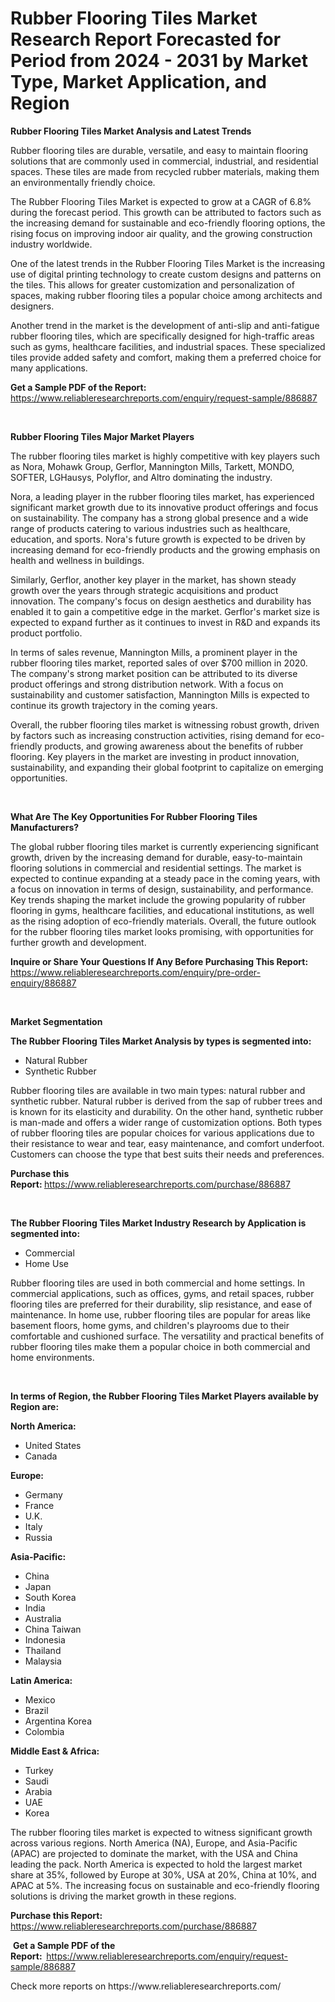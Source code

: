 <p><h1>Rubber Flooring Tiles Market Research Report Forecasted for Period from 2024 -  2031 by Market Type, Market Application, and Region</h1></p><p><strong>Rubber Flooring Tiles Market Analysis and Latest Trends</strong></p>
<p><p>Rubber flooring tiles are durable, versatile, and easy to maintain flooring solutions that are commonly used in commercial, industrial, and residential spaces. These tiles are made from recycled rubber materials, making them an environmentally friendly choice.</p><p>The Rubber Flooring Tiles Market is expected to grow at a CAGR of 6.8% during the forecast period. This growth can be attributed to factors such as the increasing demand for sustainable and eco-friendly flooring options, the rising focus on improving indoor air quality, and the growing construction industry worldwide.</p><p>One of the latest trends in the Rubber Flooring Tiles Market is the increasing use of digital printing technology to create custom designs and patterns on the tiles. This allows for greater customization and personalization of spaces, making rubber flooring tiles a popular choice among architects and designers.</p><p>Another trend in the market is the development of anti-slip and anti-fatigue rubber flooring tiles, which are specifically designed for high-traffic areas such as gyms, healthcare facilities, and industrial spaces. These specialized tiles provide added safety and comfort, making them a preferred choice for many applications.</p></p>
<p><strong>Get a Sample PDF of the Report:&nbsp;</strong> <a href="https://www.reliableresearchreports.com/enquiry/request-sample/886887">https://www.reliableresearchreports.com/enquiry/request-sample/886887</a></p>
<p>&nbsp;</p>
<p><strong>Rubber Flooring Tiles Major Market Players</strong></p>
<p><p>The rubber flooring tiles market is highly competitive with key players such as Nora, Mohawk Group, Gerflor, Mannington Mills, Tarkett, MONDO, SOFTER, LGHausys, Polyflor, and Altro dominating the industry.</p><p>Nora, a leading player in the rubber flooring tiles market, has experienced significant market growth due to its innovative product offerings and focus on sustainability. The company has a strong global presence and a wide range of products catering to various industries such as healthcare, education, and sports. Nora's future growth is expected to be driven by increasing demand for eco-friendly products and the growing emphasis on health and wellness in buildings.</p><p>Similarly, Gerflor, another key player in the market, has shown steady growth over the years through strategic acquisitions and product innovation. The company's focus on design aesthetics and durability has enabled it to gain a competitive edge in the market. Gerflor's market size is expected to expand further as it continues to invest in R&D and expands its product portfolio.</p><p>In terms of sales revenue, Mannington Mills, a prominent player in the rubber flooring tiles market, reported sales of over $700 million in 2020. The company's strong market position can be attributed to its diverse product offerings and strong distribution network. With a focus on sustainability and customer satisfaction, Mannington Mills is expected to continue its growth trajectory in the coming years.</p><p>Overall, the rubber flooring tiles market is witnessing robust growth, driven by factors such as increasing construction activities, rising demand for eco-friendly products, and growing awareness about the benefits of rubber flooring. Key players in the market are investing in product innovation, sustainability, and expanding their global footprint to capitalize on emerging opportunities.</p></p>
<p>&nbsp;</p>
<p><strong>What Are The Key Opportunities For Rubber Flooring Tiles Manufacturers?</strong></p>
<p><p>The global rubber flooring tiles market is currently experiencing significant growth, driven by the increasing demand for durable, easy-to-maintain flooring solutions in commercial and residential settings. The market is expected to continue expanding at a steady pace in the coming years, with a focus on innovation in terms of design, sustainability, and performance. Key trends shaping the market include the growing popularity of rubber flooring in gyms, healthcare facilities, and educational institutions, as well as the rising adoption of eco-friendly materials. Overall, the future outlook for the rubber flooring tiles market looks promising, with opportunities for further growth and development.</p></p>
<p><strong>Inquire or Share Your Questions If Any Before Purchasing This Report:</strong> <a href="https://www.reliableresearchreports.com/enquiry/pre-order-enquiry/886887">https://www.reliableresearchreports.com/enquiry/pre-order-enquiry/886887</a></p>
<p>&nbsp;</p>
<p><strong>Market Segmentation</strong></p>
<p><strong>The Rubber Flooring Tiles Market Analysis by types is segmented into:</strong></p>
<p><ul><li>Natural Rubber</li><li>Synthetic Rubber</li></ul></p>
<p><p>Rubber flooring tiles are available in two main types: natural rubber and synthetic rubber. Natural rubber is derived from the sap of rubber trees and is known for its elasticity and durability. On the other hand, synthetic rubber is man-made and offers a wider range of customization options. Both types of rubber flooring tiles are popular choices for various applications due to their resistance to wear and tear, easy maintenance, and comfort underfoot. Customers can choose the type that best suits their needs and preferences.</p></p>
<p><strong>Purchase this Report:&nbsp;</strong><a href="https://www.reliableresearchreports.com/purchase/886887">https://www.reliableresearchreports.com/purchase/886887</a></p>
<p>&nbsp;</p>
<p><strong>The Rubber Flooring Tiles Market Industry Research by Application is segmented into:</strong></p>
<p><ul><li>Commercial</li><li>Home Use</li></ul></p>
<p><p>Rubber flooring tiles are used in both commercial and home settings. In commercial applications, such as offices, gyms, and retail spaces, rubber flooring tiles are preferred for their durability, slip resistance, and ease of maintenance. In home use, rubber flooring tiles are popular for areas like basement floors, home gyms, and children's playrooms due to their comfortable and cushioned surface. The versatility and practical benefits of rubber flooring tiles make them a popular choice in both commercial and home environments.</p></p>
<p>&nbsp;</p>
<p><strong>In terms of Region, the Rubber Flooring Tiles Market Players available by Region are:</strong></p>
<p>
    <p> <strong> North America: </strong>
        <ul>
            <li>United States</li>
            <li>Canada</li>
        </ul>
        </p> 
    <p> <strong> Europe: </strong>
        <ul>
            <li>Germany</li>
            <li>France</li>
            <li>U.K.</li>
            <li>Italy</li>
            <li>Russia</li>
        </ul>
        </p> 
    <p> <strong> Asia-Pacific: </strong>
        <ul>
            <li>China</li>
            <li>Japan</li>
            <li>South Korea</li>
            <li>India</li>
            <li>Australia</li>
            <li>China Taiwan</li>
            <li>Indonesia</li>
            <li>Thailand</li>
            <li>Malaysia</li>
        </ul>
        </p> 
    <p> <strong> Latin America: </strong>
        <ul>
            <li>Mexico</li>
            <li>Brazil</li>
            <li>Argentina Korea</li>
            <li>Colombia</li>
        </ul>
        </p> 
    <p> <strong> Middle East & Africa: </strong>
        <ul>
            <li>Turkey</li>
            <li>Saudi</li>
            <li>Arabia</li>
            <li>UAE</li>
            <li>Korea</li>
        </ul>
    </p>
    </p>
<p><p>The rubber flooring tiles market is expected to witness significant growth across various regions. North America (NA), Europe, and Asia-Pacific (APAC) are projected to dominate the market, with the USA and China leading the pack. North America is expected to hold the largest market share at 35%, followed by Europe at 30%, USA at 20%, China at 10%, and APAC at 5%. The increasing focus on sustainable and eco-friendly flooring solutions is driving the market growth in these regions.</p></p>
<p><strong>Purchase this Report: </strong><a href="https://www.reliableresearchreports.com/purchase/886887">https://www.reliableresearchreports.com/purchase/886887</a></p>
<p>&nbsp;<strong>Get a Sample PDF of the Report:&nbsp;&nbsp;</strong><a href="https://www.reliableresearchreports.com/enquiry/request-sample/886887">https://www.reliableresearchreports.com/enquiry/request-sample/886887</a></p>
<p><strong></strong></p>
<p>Check more reports on https://www.reliableresearchreports.com/</p>